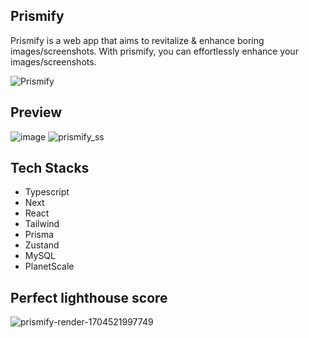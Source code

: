 ## Prismify

Prismify is a web app that aims to revitalize & enhance boring images/screenshots. With prismify, you can effortlessly enhance your images/screenshots.

![Prismify](https://github.com/Sls0n/Prismify/assets/102340248/d37df848-59da-4e26-8dbc-451562ef6c55)


## Preview
![image](https://github.com/Sls0n/Prismify/assets/102340248/5e004ca7-d53a-400e-993c-a34cd9bdc829)
![prismify_ss](https://github.com/Sls0n/Prismify/assets/102340248/33323217-59ba-48a1-a494-09fa8658f354)


## Tech Stacks

- Typescript
- Next
- React
- Tailwind
- Prisma
- Zustand
- MySQL
- PlanetScale

## Perfect lighthouse score
![prismify-render-1704521997749](https://github.com/Sls0n/Prismify/assets/102340248/1f268d3e-cd9b-4d88-88da-247607ccbc45)



